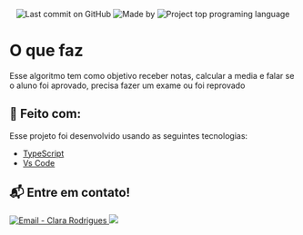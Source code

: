<p align="center">
    <img alt="Last commit on GitHub" src="https://img.shields.io/github/last-commit/Clara-Ro/Aulas-POO">
    <img alt="Made by " src="https://img.shields.io/badge/made%20by-Clara%20Rodrigues-%20">
    <img alt="Project top programing language" src="https://img.shields.io/github/languages/top/Clara-Ro/Aulas-POO">
</p>

# O que faz

 Esse algoritmo tem como objetivo receber notas, calcular a media e falar se o aluno foi aprovado, precisa fazer um exame ou foi reprovado

## :rocket: Feito com:

Esse projeto foi desenvolvido usando as seguintes tecnologias:

- [TypeScript](https://www.typescriptlang.org)
- [Vs Code](https://code.visualstudio.com/)


## :mailbox_with_mail: Entre em contato!

<a href="mailto:contato.clararodriguess@gmail.com" target="_blank" >
  <img alt="Email - Clara Rodrigues" src="https://img.shields.io/badge/Email--%23F8952D?style=social&logo=gmail">
</a>
<a href="https://www.linkedin.com/in/clara-rodrigues-dos-santos-696074203/">
    <img src="https://img.shields.io/badge/Linkedin--%23F8952D?style=social&logo=linkedin">
</a>